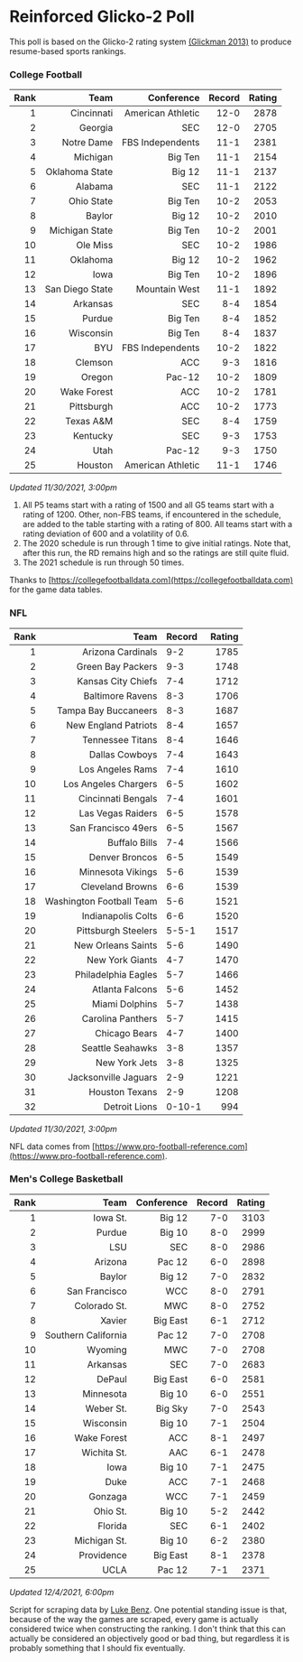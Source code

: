 # Reinforced Glicko-2 Poll

This poll is based on the Glicko-2 rating system [\(Glickman 2013\)](http://glicko.net/glicko/glicko2.pdf) to produce resume-based sports rankings.

### College Football
| Rank  | Team                 | Conference           | Record   | Rating |
| ---:  | ---:                 | ---:                 | ---:     | ---:   |
| 1     | Cincinnati           | American Athletic    | 12-0     | 2878   |
| 2     | Georgia              | SEC                  | 12-0     | 2705   |
| 3     | Notre Dame           | FBS Independents     | 11-1     | 2381   |
| 4     | Michigan             | Big Ten              | 11-1     | 2154   |
| 5     | Oklahoma State       | Big 12               | 11-1     | 2137   |
| 6     | Alabama              | SEC                  | 11-1     | 2122   |
| 7     | Ohio State           | Big Ten              | 10-2     | 2053   |
| 8     | Baylor               | Big 12               | 10-2     | 2010   |
| 9     | Michigan State       | Big Ten              | 10-2     | 2001   |
| 10    | Ole Miss             | SEC                  | 10-2     | 1986   |
| 11    | Oklahoma             | Big 12               | 10-2     | 1962   |
| 12    | Iowa                 | Big Ten              | 10-2     | 1896   |
| 13    | San Diego State      | Mountain West        | 11-1     | 1892   |
| 14    | Arkansas             | SEC                  | 8-4      | 1854   |
| 15    | Purdue               | Big Ten              | 8-4      | 1852   |
| 16    | Wisconsin            | Big Ten              | 8-4      | 1837   |
| 17    | BYU                  | FBS Independents     | 10-2     | 1822   |
| 18    | Clemson              | ACC                  | 9-3      | 1816   |
| 19    | Oregon               | Pac-12               | 10-2     | 1809   |
| 20    | Wake Forest          | ACC                  | 10-2     | 1781   |
| 21    | Pittsburgh           | ACC                  | 10-2     | 1773   |
| 22    | Texas A&M            | SEC                  | 8-4      | 1759   |
| 23    | Kentucky             | SEC                  | 9-3      | 1753   |
| 24    | Utah                 | Pac-12               | 9-3      | 1750   |
| 25    | Houston              | American Athletic    | 11-1     | 1746   |
_Updated 11/30/2021, 3:00pm_

1. All P5 teams start with a rating of 1500 and all G5 teams start with a rating of 1200. Other, non-FBS teams, if encountered in the schedule, are added to the table starting with a rating of 800. All teams start with a rating deviation of 600 and a volatility of 0.6.
2. The 2020 schedule is run through 1 time to give initial ratings. Note that, after this run, the RD remains high and so the ratings are still quite fluid.
3. The 2021 schedule is run through 50 times.

Thanks to [https://collegefootballdata.com](https://collegefootballdata.com) for the game data tables.

### NFL
| Rank  | Team                       | Record   | Rating |
| ---:  | ---:                       | :---     | ---:   |
| 1     | Arizona Cardinals          | 9-2      | 1785   |
| 2     | Green Bay Packers          | 9-3      | 1748   |
| 3     | Kansas City Chiefs         | 7-4      | 1712   |
| 4     | Baltimore Ravens           | 8-3      | 1706   |
| 5     | Tampa Bay Buccaneers       | 8-3      | 1687   |
| 6     | New England Patriots       | 8-4      | 1657   |
| 7     | Tennessee Titans           | 8-4      | 1646   |
| 8     | Dallas Cowboys             | 7-4      | 1643   |
| 9     | Los Angeles Rams           | 7-4      | 1610   |
| 10    | Los Angeles Chargers       | 6-5      | 1602   |
| 11    | Cincinnati Bengals         | 7-4      | 1601   |
| 12    | Las Vegas Raiders          | 6-5      | 1578   |
| 13    | San Francisco 49ers        | 6-5      | 1567   |
| 14    | Buffalo Bills              | 7-4      | 1566   |
| 15    | Denver Broncos             | 6-5      | 1549   |
| 16    | Minnesota Vikings          | 5-6      | 1539   |
| 17    | Cleveland Browns           | 6-6      | 1539   |
| 18    | Washington Football Team   | 5-6      | 1521   |
| 19    | Indianapolis Colts         | 6-6      | 1520   |
| 20    | Pittsburgh Steelers        | 5-5-1    | 1517   |
| 21    | New Orleans Saints         | 5-6      | 1490   |
| 22    | New York Giants            | 4-7      | 1470   |
| 23    | Philadelphia Eagles        | 5-7      | 1466   |
| 24    | Atlanta Falcons            | 5-6      | 1452   |
| 25    | Miami Dolphins             | 5-7      | 1438   |
| 26    | Carolina Panthers          | 5-7      | 1415   |
| 27    | Chicago Bears              | 4-7      | 1400   |
| 28    | Seattle Seahawks           | 3-8      | 1357   |
| 29    | New York Jets              | 3-8      | 1325   |
| 30    | Jacksonville Jaguars       | 2-9      | 1221   |
| 31    | Houston Texans             | 2-9      | 1208   |
| 32    | Detroit Lions              | 0-10-1   | 994    |
_Updated 11/30/2021, 3:00pm_

NFL data comes from [https://www.pro-football-reference.com](https://www.pro-football-reference.com).

### Men's College Basketball
| Rank  | Team                 | Conference | Record   | Rating |
| ---:  | ---:                 | ---:       | ---:     | ---:   |
| 1     | Iowa St.             | Big 12     | 7-0      | 3103   |
| 2     | Purdue               | Big 10     | 8-0      | 2999   |
| 3     | LSU                  | SEC        | 8-0      | 2986   |
| 4     | Arizona              | Pac 12     | 6-0      | 2898   |
| 5     | Baylor               | Big 12     | 7-0      | 2832   |
| 6     | San Francisco        | WCC        | 8-0      | 2791   |
| 7     | Colorado St.         | MWC        | 8-0      | 2752   |
| 8     | Xavier               | Big East   | 6-1      | 2712   |
| 9     | Southern California  | Pac 12     | 7-0      | 2708   |
| 10    | Wyoming              | MWC        | 7-0      | 2708   |
| 11    | Arkansas             | SEC        | 7-0      | 2683   |
| 12    | DePaul               | Big East   | 6-0      | 2581   |
| 13    | Minnesota            | Big 10     | 6-0      | 2551   |
| 14    | Weber St.            | Big Sky    | 7-0      | 2543   |
| 15    | Wisconsin            | Big 10     | 7-1      | 2504   |
| 16    | Wake Forest          | ACC        | 8-1      | 2497   |
| 17    | Wichita St.          | AAC        | 6-1      | 2478   |
| 18    | Iowa                 | Big 10     | 7-1      | 2475   |
| 19    | Duke                 | ACC        | 7-1      | 2468   |
| 20    | Gonzaga              | WCC        | 7-1      | 2459   |
| 21    | Ohio St.             | Big 10     | 5-2      | 2442   |
| 22    | Florida              | SEC        | 6-1      | 2402   |
| 23    | Michigan St.         | Big 10     | 6-2      | 2380   |
| 24    | Providence           | Big East   | 8-1      | 2378   |
| 25    | UCLA                 | Pac 12     | 7-1      | 2371   |
_Updated 12/4/2021, 6:00pm_

Script for scraping data by [Luke Benz](https://github.com/lbenz730/NCAA_Hoops).
One potential standing issue is that, because of the way the games are scraped, every game is actually considered twice when constructing the ranking. I don't think that this can actually be considered an objectively good or bad thing, but regardless it is probably something that I should fix eventually.
